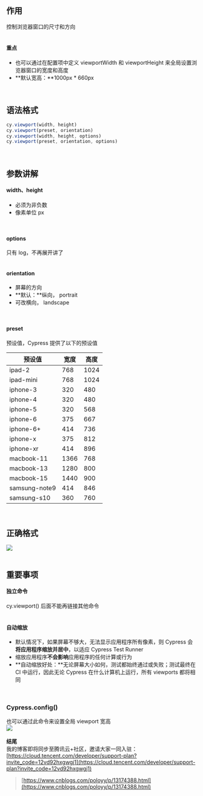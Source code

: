 
## 作用
控制浏览器窗口的尺寸和方向  
 

#### 重点

- 也可以通过在配置项中定义 viewportWidth 和 viewportHeight 来全局设置浏览器窗口的宽度和高度
- **默认宽高：**1000px * 660px

 

## 语法格式
```javascript
cy.viewport(width, height)
cy.viewport(preset, orientation)
cy.viewport(width, height, options)
cy.viewport(preset, orientation, options)
```
 

## 参数讲解

#### width、height

- 必须为非负数
- 像素单位 px

 

#### options
只有 log，不再展开讲了  
 

#### orientation 

- 屏幕的方向
- **默认：**纵向， portrait
- 可改横向， landscape

 

#### preset 
预设值，Cypress 提供了以下的预设值

| **预设值** | **宽度** | **高度** |
| --- | --- | --- |
| ipad-2 | 768 | 1024 |
| ipad-mini | 768 | 1024 |
| iphone-3 | 320 | 480 |
| iphone-4 | 320 | 480 |
| iphone-5 | 320 | 568 |
| iphone-6 | 375 | 667 |
| iphone-6+ | 414 | 736 |
| iphone-x | 375 | 812 |
| iphone-xr | 414 | 896 |
| macbook-11 | 1366 | 768 |
| macbook-13 | 1280 | 800 |
| macbook-15 | 1440 | 900 |
| samsung-note9 | 414 | 846 |
| samsung-s10 | 360 | 760 |

 

## 正确格式
![](https://img2020.cnblogs.com/blog/1896874/202006/1896874-20200622093308296-283791512.png)  
 

## 重要事项

#### 独立命令
cy.viewport() 后面不能再链接其他命令  
 

#### 自动缩放

- 默认情况下，如果屏幕不够大，无法显示应用程序所有像素，则 Cypress 会**将应用程序缩放并居中**，以适应 Cypress Test Runner
- 缩放应用程序**不会影响**应用程序的任何计算或行为
- **自动缩放好处：**无论屏幕大小如何，测试都始终通过或失败；测试最终在 CI 中运行，因此无论 Cypress 在什么计算机上运行，所有 viewports 都将相同

 

### Cypress.config()
也可以通过此命令来设置全局 viewport 宽高  
![](https://img2020.cnblogs.com/blog/1896874/202006/1896874-20200622093304295-676238682.png)  
   
**结尾**  
我的博客即将同步至腾讯云+社区，邀请大家一同入驻：[https://cloud.tencent.com/developer/support-plan?invite_code=12vd92hxgwgj1](https://cloud.tencent.com/developer/support-plan?invite_code=12vd92hxgwgj1)

> [https://www.cnblogs.com/poloyy/p/13174388.html](https://www.cnblogs.com/poloyy/p/13174388.html)

